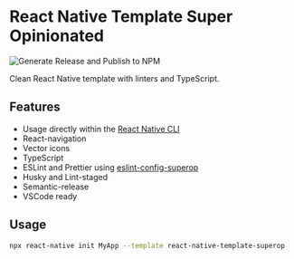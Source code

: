 # React Native Template Super Opinionated
![Generate Release and Publish to NPM](https://github.com/DiogoAbu/react-native-template-superop/workflows/Generate%20Release%20and%20Publish%20to%20NPM/badge.svg?branch=main&event=push)

Clean React Native template with linters and TypeScript.

## Features

- Usage directly within the [React Native CLI](https://github.com/react-native-community/cli)
- React-navigation
- Vector icons
- TypeScript
- ESLint and Prettier using [eslint-config-superop](https://github.com/DiogoAbu/eslint-config-superop)
- Husky and Lint-staged
- Semantic-release
- VSCode ready

## Usage

```sh
npx react-native init MyApp --template react-native-template-superop
```
